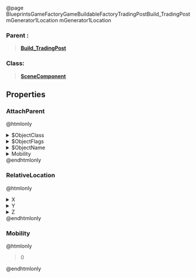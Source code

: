 @page BlueprintsGameFactoryGameBuildableFactoryTradingPostBuild_TradingPostmGenerator1Location mGenerator1Location
### Parent :
<b><a href="_blueprints_game_factory_game_buildable_factory_trading_post_build__trading_post.html"><blockquote>Build_TradingPost</blockquote></a></b>
### Class:
<b><a href="_class_script_scene_component.html"><blockquote>SceneComponent</blockquote></a></b>
## Properties
### AttachParent
@htmlonly
<details>
 <summary>$ObjectClass</summary>
<b><a href="_class_script_scene_component.html"><blockquote>SceneComponent</blockquote></a></b>
</details>
<details>
 <summary>$ObjectFlags</summary>
<blockquote>2883617</blockquote>
</details>
<details>
 <summary>$ObjectName</summary>
<blockquote>RootComponent</blockquote>
</details>
<details>
 <summary>Mobility</summary>
<blockquote>0</blockquote>
</details>
@endhtmlonly

### RelativeLocation
@htmlonly
<details>
 <summary>X</summary>
<blockquote>190</blockquote>
</details>
<details>
 <summary>Y</summary>
<blockquote>-1098.483642578125</blockquote>
</details>
<details>
 <summary>Z</summary>
<blockquote>90</blockquote>
</details>
@endhtmlonly

### Mobility
@htmlonly
<blockquote>0</blockquote>
@endhtmlonly

